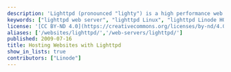 ```yaml
---
description: 'Lighttpd (pronounced "lighty") is a high performance web server package, designed to power the delivery of web content to small and large sites alike. With enhanced support for implementing scalable FastCGI web applications, this web server has enjoyed increasing popularity with organizations focused on delivering dynamic content with less overhead than traditionally deployed solutions like Apache.'
keywords: ["lighttpd web server", "lighttpd Linux", "lighttpd Linode HOWTO"]
license: '[CC BY-ND 4.0](https://creativecommons.org/licenses/by-nd/4.0)'
aliases: ['/websites/lighttpd/','/web-servers/lighttpd/']
published: 2009-07-16
title: Hosting Websites with Lighttpd
show_in_lists: true
contributors: ["Linode"]
---
```


